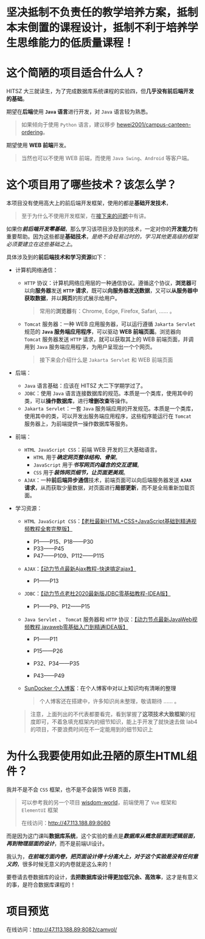 # 坚决抵制不负责任的教学培养方案，抵制本末倒置的课程设计，抵制不利于培养学生思维能力的低质量课程！

# 这个简陋的项目适合什么人？

HITSZ 大三就读生，为了完成数据库系统课程的实验四，但**几乎没有前后端开发的基础**。

期望在**后端**使用 **`Java` 语言**进行开发，对 `Java` 语言较为熟悉。

>   如果倾向于使用 `Python` 语言，建议移步 [hewei2001/campus-canteen-ordering](https://github.com/hewei2001/campus-canteen-ordering.git)。

期望使用 **WEB 前端**开发。

>   当然也可以不使用 WEB 前端，而使用 `Java Swing`、`Android` 等客户端。

# 这个项目用了哪些技术？该怎么学？

本项目没有使用高大上的前后端开发框架，使用的都是**基础开发技术**，

>   至于为什么不使用开发框架，在[接下来的问题](#为什么我要使用如此丑陋的原生html组件)中有讲。

如果你***前后端开发零基础***，那么学习该项目涉及到的技术，一定对你的**开发能力**有重要帮助。因为这些都是**基础技术**，*是绝不会轻易过时的，学习其他更高级的框架必须要建立在这些基础之上*。

具体涉及到的**前后端技术和学习资源**如下：

-   计算机网络通信：

    -   `HTTP` 协议：计算机网络应用层的一种通信协议。遵循这个协议，**浏览器**可以向**服务器**发送 **`HTTP` 请求**，既可以**向服务器发送数据**，又可以**从服务器中获取数据**，并以**网页**的形式展示给用户。

        >   常用的**浏览器**有：Chrome, Edge, Firefox, Safari, ...... 。

    -   `Tomcat` 服务器：一种 WEB 应用服务器，可以运行遵循 `Jakarta Servlet` 规范的 **`Java` 服务端应用程序**，可以驱动 **WEB 前端页面**。浏览器向 `Tomcat` 服务器发送 `HTTP` 请求，就可以获取其上的 WEB 前端页面，并调用到 `Java` 服务端应用程序，为用户呈现出一个个网页。

        >   接下来会介绍什么是 `Jakarta Servlet` 和 WEB 前端页面

-   后端：

    -   `Java` 语言基础：应该在 HITSZ 大二下学期学过了。
    -   `JDBC`：使用 `Java` 语言连接数据库的规范。本质是一个类库，使用其中的类，可以**操作数据库**，进行**增删改查**等操作。
    -   `Jakarta Servlet`：一套 `Java` 服务端应用的开发规范。本质是一个类库，使用其中的类，可以开发出服务端应用程序，这些程序能运行在 `Tomcat` 服务器上，为前端提供一操作数据库等服务。

-   前端：

    -   `HTML JavaScript CSS`：前端 WEB 开发的三大基础语言。
        -   `HTML` 用于***确定网页整体结构、骨架***。
        -   `JavaScript` 用于***书写网页内蕴含的交互逻辑***。
        -   `CSS` 用于***装饰网页细节，让页面更美观***。
    -   `AJAX`：一种**前后端异步通信**技术，前端页面可以向后端服务器发送 **`AJAX` 请求**，从而获取少量数据，对页面进行**局部更新**，而不是全局重新加载页面。

-   学习资源：

    -   `HTML JavaScript CSS`：[【老杜最新HTML+CSS+JavaScript基础到精通视频教程全套完整版】](https://www.bilibili.com/video/BV18p4y1B7JR/?share_source=copy_web&vd_source=680b4fce60843e338596195a7d3c88a4)

        -   P1——P15、P18——P30
        -   P33——P45
        -   P47——P109、P112——P115

    -   `AJAX`：[【动力节点最新Ajax教程-快速搞定ajax】](https://www.bilibili.com/video/BV1cR4y1P7B1/?p=3&share_source=copy_web&vd_source=680b4fce60843e338596195a7d3c88a4)

        -   P1——P13

    -   `JDBC`：[【动力节点老杜2020最新版JDBC零基础教程-IDEA版】](https://www.bilibili.com/video/BV17V411v7SL/?share_source=copy_web&vd_source=680b4fce60843e338596195a7d3c88a4)

        -   P1——P9、P12——P15

    -   `Java Servlet` 、 `Tomcat` 服务器和 `HTTP` 协议：[【动力节点最新JavaWeb视频教程,javaweb零基础入门到精通IDEA版】](https://www.bilibili.com/video/BV1Z3411C7NZ/?share_source=copy_web&vd_source=680b4fce60843e338596195a7d3c88a4)

        -   P1——P11

        -   P15——P26

        -   P32、P34——P35

        -   P43——P49

    -   [SunDocker 个人博客](https://sundocker.gitee.io/)：在个人博客中对以上知识均有清晰的整理

        >   个人博客还在搭建中，许多知识尚未整理，敬请期待 ...... 。

    >   注意，上面列出的不代表都要看完，看到掌握了**这项技术大致框架**的程度即可，不着急填充框架内的细节知识，能上手开发了就快速去做 lab4 的项目，不要浪费时间在不一定能用到的细节知识上

# 为什么我要使用如此丑陋的原生HTML组件？

我并不是不会 `CSS` 框架，也不是不会装饰 WEB 页面，

>   可以参考我的另一个项目 [wisdom-world](https://github.com/SunDocker/wisdom-world-app.git)，前端使用了 `Vue` 框架和 `ElementUI` 框架
>
>   在线访问：http://47.113.188.89:8080

而是因为这门课叫**数据库系统**，这个实验的重点是***数据库从概念层面到逻辑层面，再到物理层面的设计***，而不是前端UI设计。

我认为，***在前端方面内卷，把页面设计得十分高大上，对于这个实验是没有任何意义的***，很多时候无意义的内卷就是这么来的！

要卷请去卷数据库的设计，**去把数据库设计得更加低冗余、高效率**，这才是有意义的事，是符合数据库课程的！

# 项目预览

在线访问：http://47.113.188.89:8082/camvol/

 
